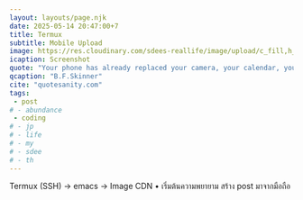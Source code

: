 ```yaml
---
layout: layouts/page.njk
date: 2025-05-14 20:47:00+7
title: Termux
subtitle: Mobile Upload
image: https://res.cloudinary.com/sdees-reallife/image/upload/c_fill,h_400,w_800/v1747229077/Screenshot_20250514_202222_com.termux_eabnvl.jpg
icaption: Screenshot
quote: "Your phone has already replaced your camera, your calendar, your alarm clock. Don't let it replace your family."
qcaption: "B.F.Skinner"
cite: "quotesanity.com"
tags: 
 - post
# - abundance
 - coding
# - jp
# - life
# - my
# - sdee
# - th
---
```

Termux (SSH) -> emacs -> Image CDN • เริ่มต้นความพยายาม สร้าง post มาจากมือถือ

